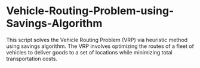# Vehicle-Routing-Problem-using-Savings-Algorithm
This script solves the Vehicle Routing Problem (VRP) via heuristic method using savings algorithm. The VRP involves optimizing the routes of a fleet of vehicles to deliver goods to a set of locations while minimizing total transportation costs.
